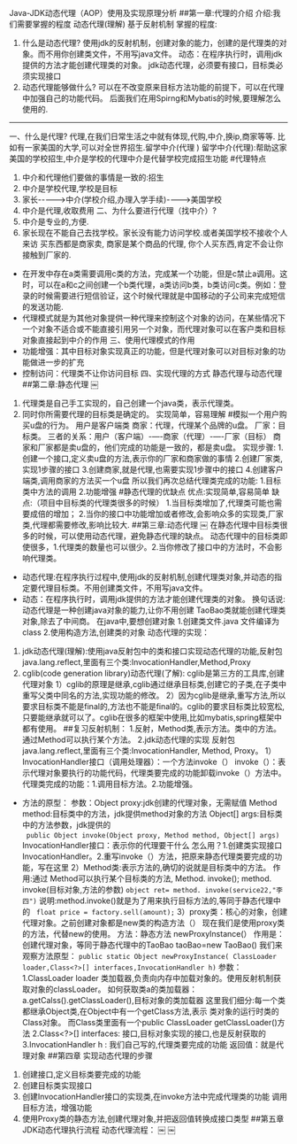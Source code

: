 Java-JDK动态代理（AOP）使用及实现原理分析
##第一章:代理的介绍
介绍:我们需要掌握的程度
动态代理(理解) 基于反射机制
掌握的程度:
1. 什么是动态代理?
    使用jdk的反射机制，创建对象的能力，创建的是代理类的对象。而不用你创建类文件，不用写java文件。
    动态：在程序执行时，调用jdk提供的方法才能创建代理类的对象。
    jdk动态代理，必须要有接口，目标类必须实现接口
2. 动态代理能够做什么?
    可以在不改变原来目标方法功能的前提下，可以在代理中加强自己的功能代码。
后面我们在用Spirng和Mybatis的时候,要理解怎么使用的.
------------------------------------------------
一、什么是代理?
代理,在我们日常生活之中就有体现,代购,中介,换ip,商家等等.
比如有一家美国的大学,可以对全世界招生.留学中介(代理 )
留学中介(代理):帮助这家美国的学校招生,中介是学校的代理中介是代替学校完成招生功能
#代理特点
1. 中介和代理他们要做的事情是一致的:招生
2. 中介是学校代理,学校是目标
3. 家长----->中介(学校介绍,办理入学手续)---->美国学校
4. 中介是代理,收取费用
二、为什么要进行代理（找中介）?
1. 中介是专业的,方便.
2. 家长现在不能自己去找学校。家长没有能力访问学校.或者美国学校不接收个人来访
买东西都是商家卖, 商家是某个商品的代理, 你个人买东西,肯定不会让你接触到厂家的.
* 在开发中存在a类需要调用c类的方法，完成某一个功能，但是c禁止a调用。这时，可以在a和c之间创建一个b类代理，a类访问b类，b类访问c类。例如：登录的时候需要进行短信验证，这个时候代理就是中国移动的子公司来完成短信的发送功能.
* 代理模式就是为其他对象提供一种代理来控制这个对象的访问，在某些情况下一个对象不适合或不能直接引用另一个对象，而代理对象可以在客户类和目标对象直接起到中介的作用
三、使用代理模式的作用
* 功能增强：其中目标对象实现真正的功能，但是代理对象可以对目标对象的功能做进一步的扩充
* 控制访问：代理类不让你访问目标
四、实现代理的方式
静态代理与动态代理
##第二章:静态代理
￼
1. 代理类是自己手工实现的，自己创建一个java类，表示代理类。
2. 同时你所需要代理的目标类是确定的。
实现简单，容易理解
#模拟一个用户购买u盘的行为。
用户是客户端类
商家：代理，代理某个品牌的u盘。
厂家：目标类。
三者的关系：用户（客户端）-—-商家（代理）-—-厂家（目标）
商家和厂家都是卖u盘的，他们完成的功能是一致的，都是卖u盘。
实现步骤:
1.创建一个接口,定义卖u盘的方法,表示你的厂家和商家做的事情
2.创建厂家类,实现1步骤的接口
3.创建商家,就是代理,也需要实现1步骤中的接口
4.创建客户端类,调用商家的方法买一个u盘
所以我们再次总结代理类完成的功能:
1.目标类中方法的调用 2.功能增强
#静态代理的优缺点
优点:实现简单,容易简单
缺点:（项目中目标类的代理类很多的时候）
1.当目标类增加了,代理类可能也需要成倍的增加；
2.当你的接口中功能增加或者修改,会影响众多的实现类,厂家类,代理都需要修改,影响比较大.
##第三章:动态代理
￼
在静态代理中目标类很多的时候，可以使用动态代理，避免静态代理的缺点。
动态代理中的目标类即使很多，1.代理类的数量也可以很少。2.当你修改了接口中的方法时，不会影响代理类。
* 动态代理:在程序执行过程中,使用jdk的反射机制,创建代理类对象,并动态的指定要代理目标类。不用创建类文件，不用写java文件。
* 动态：在程序执行时，调用jdk提供的方法才能创建代理类的对象。
换句话说:动态代理是一种创建java对象的能力,让你不用创建 TaoBao类就能创建代理类对象,除去了中间商。
在java中,要想创建对象
1.创建类文件.java 文件编译为class
2.使用构造方法,创建类的对象
动态代理的实现：
1. jdk动态代理(理解):使用java反射包中的类和接口实现动态代理的功能,反射包java.lang.reflect,里面有三个类:InvocationHandler,Method,Proxy
2. cglib(code generation library)动态代理(了解): cglib是第三方的工具库,创建代理对象
1）cglib的原理是继承,cglib通过继承目标类,创建它的子类,在子类中
重写父类中同名的方法,实现功能的修改。
2）因为cglib是继承,重写方法,所以要求目标类不能是final的,方法也不能是final的。cglib的要求目标类比较宽松,只要能继承就可以了。cglib在很多的框架中使用,比如mybatis,spring框架中都有使用。
##复习反射机制：
1.反射，Method类,表示方法。类中的方法。通过Method可以执行某个方法。
2.jdk动态代理的实现
    反射包java.lang.reflect,里面有三个类:InvocationHandler, Method, Proxy。
1）InvocationHandler接口（调用处理器）：一个方法invoke（）
    invoke（）：表示代理对象要执行的功能代码，代理类要完成的功能卸载invoke（）方法中。
    代理类完成的功能：1.调用目标方法。2.功能增强。
* 方法的原型：
    参数：Object proxy:jdk创建的代理对象，无需赋值
        Method method:目标类中的方法，jdk提供method对象的方法
        Object[] args:目标类中的方法参数，jdk提供的  
` public Object invoke(Object proxy, Method method, Object[] args)`
InvocationHandler接口：表示你的代理要干什么
怎么用？1.创建类实现接口InvocationHandler。2.重写invoke（）方法，把原来静态代理类要完成的功能，写在这里
2）Method类:表示方法的,确切的说就是目标类中的方法。
作用:通过 Method可以执行某个目标类的方法, Method. invoke();
method. invoke(目标对象,方法的参数)
`object ret= method. invoke(service22,"李四")`
说明:method.invoke()就是为了用来执行目标方法的,等同于静态代理中的
` float price = factory.sell(amount);`
3）proxy类：核心的对象，创建代理对象。之前创建对象都是new类的构造方法（）
现在我们是使用proxy类的方法，代替new的使用。
方法：静态方法 newProxyInstance(）
作用是：创建代理对象，等同于静态代理中的TaoBao taoBao=new TaoBao()
我们来观察方法原型：
`public static Object newProxyInstance( ClassLoader loader,Class<?>[] interfaces,InvocationHandler h)`
参数：
1.ClassLoader loader 类加载器,负责向内存中加载对象的。使用反射机制获取对象的classLoader。
如何获取类a的类加载器： a.getCalss().getClassLoader(),目标对象的类加载器
这里我们细分:每一个类都继承Object类,在Object中有一个getClass方法,表示 类对象的运行时类的Class对象。 而Class类里面有一个public ClassLoader getClassLoader()方法
2.Class<?>[] interfaces: 接口,目标对象实现的接口,也是反射获取的
3.InvocationHandler h : 我们自己写的,代理类要完成的功能
返回值：就是代理对象
##第四章 实现动态代理的步骤
1. 创建接口,定义目标类要完成的功能
2. 创建目标类实现接口
3. 创建InvocationHandler接口的实现类,在invoke方法中完成代理类的功能
    调用目标方法，增强功能
4. 使用Proxy类的静态方法,创建代理对象,并把返回值转换成接口类型
##第五章 JDK动态代理执行流程
动态代理流程：
￼
￼





